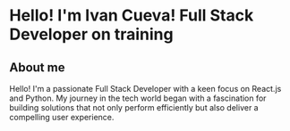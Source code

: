 # Hello! I'm Ivan Cueva! Full Stack Developer on training

## About me

Hello! I'm a passionate Full Stack Developer with a keen focus on React.js and Python. My journey in the tech world began with a fascination for building solutions that not only perform efficiently but also deliver a compelling user experience.
